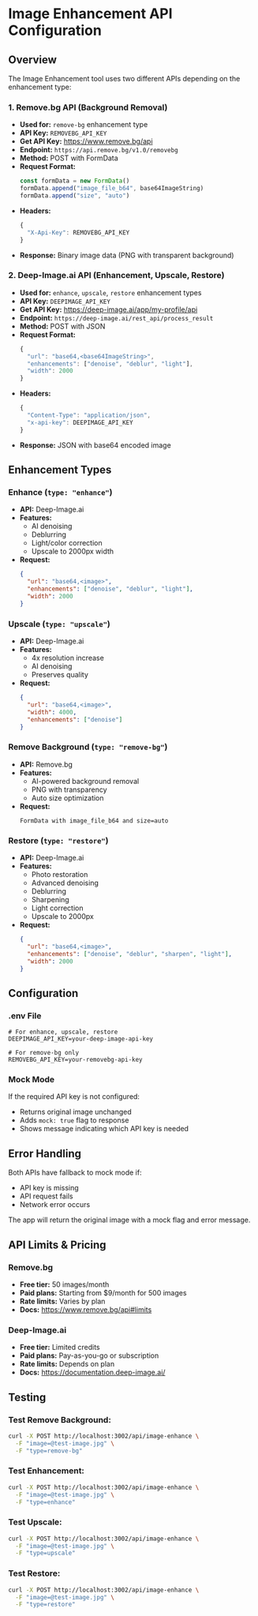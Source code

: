 # Image Enhancement API Configuration

## Overview

The Image Enhancement tool uses two different APIs depending on the enhancement type:

### 1. **Remove.bg API** (Background Removal)

- **Used for:** `remove-bg` enhancement type
- **API Key:** `REMOVEBG_API_KEY`
- **Get API Key:** https://www.remove.bg/api
- **Endpoint:** `https://api.remove.bg/v1.0/removebg`
- **Method:** POST with FormData
- **Request Format:**
  ```javascript
  const formData = new FormData()
  formData.append("image_file_b64", base64ImageString)
  formData.append("size", "auto")
  ```
- **Headers:**
  ```javascript
  {
    "X-Api-Key": REMOVEBG_API_KEY
  }
  ```
- **Response:** Binary image data (PNG with transparent background)

### 2. **Deep-Image.ai API** (Enhancement, Upscale, Restore)

- **Used for:** `enhance`, `upscale`, `restore` enhancement types
- **API Key:** `DEEPIMAGE_API_KEY`
- **Get API Key:** https://deep-image.ai/app/my-profile/api
- **Endpoint:** `https://deep-image.ai/rest_api/process_result`
- **Method:** POST with JSON
- **Request Format:**
  ```javascript
  {
    "url": "base64,<base64ImageString>",
    "enhancements": ["denoise", "deblur", "light"],
    "width": 2000
  }
  ```
- **Headers:**
  ```javascript
  {
    "Content-Type": "application/json",
    "x-api-key": DEEPIMAGE_API_KEY
  }
  ```
- **Response:** JSON with base64 encoded image

## Enhancement Types

### Enhance (`type: "enhance"`)

- **API:** Deep-Image.ai
- **Features:**
  - AI denoising
  - Deblurring
  - Light/color correction
  - Upscale to 2000px width
- **Request:**
  ```json
  {
  	"url": "base64,<image>",
  	"enhancements": ["denoise", "deblur", "light"],
  	"width": 2000
  }
  ```

### Upscale (`type: "upscale"`)

- **API:** Deep-Image.ai
- **Features:**
  - 4x resolution increase
  - AI denoising
  - Preserves quality
- **Request:**
  ```json
  {
  	"url": "base64,<image>",
  	"width": 4000,
  	"enhancements": ["denoise"]
  }
  ```

### Remove Background (`type: "remove-bg"`)

- **API:** Remove.bg
- **Features:**
  - AI-powered background removal
  - PNG with transparency
  - Auto size optimization
- **Request:**
  ```
  FormData with image_file_b64 and size=auto
  ```

### Restore (`type: "restore"`)

- **API:** Deep-Image.ai
- **Features:**
  - Photo restoration
  - Advanced denoising
  - Deblurring
  - Sharpening
  - Light correction
  - Upscale to 2000px
- **Request:**
  ```json
  {
  	"url": "base64,<image>",
  	"enhancements": ["denoise", "deblur", "sharpen", "light"],
  	"width": 2000
  }
  ```

## Configuration

### .env File

```properties
# For enhance, upscale, restore
DEEPIMAGE_API_KEY=your-deep-image-api-key

# For remove-bg only
REMOVEBG_API_KEY=your-removebg-api-key
```

### Mock Mode

If the required API key is not configured:

- Returns original image unchanged
- Adds `mock: true` flag to response
- Shows message indicating which API key is needed

## Error Handling

Both APIs have fallback to mock mode if:

- API key is missing
- API request fails
- Network error occurs

The app will return the original image with a mock flag and error message.

## API Limits & Pricing

### Remove.bg

- **Free tier:** 50 images/month
- **Paid plans:** Starting from $9/month for 500 images
- **Rate limits:** Varies by plan
- **Docs:** https://www.remove.bg/api#limits

### Deep-Image.ai

- **Free tier:** Limited credits
- **Paid plans:** Pay-as-you-go or subscription
- **Rate limits:** Depends on plan
- **Docs:** https://documentation.deep-image.ai/

## Testing

### Test Remove Background:

```bash
curl -X POST http://localhost:3002/api/image-enhance \
  -F "image=@test-image.jpg" \
  -F "type=remove-bg"
```

### Test Enhancement:

```bash
curl -X POST http://localhost:3002/api/image-enhance \
  -F "image=@test-image.jpg" \
  -F "type=enhance"
```

### Test Upscale:

```bash
curl -X POST http://localhost:3002/api/image-enhance \
  -F "image=@test-image.jpg" \
  -F "type=upscale"
```

### Test Restore:

```bash
curl -X POST http://localhost:3002/api/image-enhance \
  -F "image=@test-image.jpg" \
  -F "type=restore"
```
